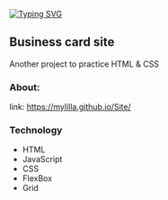 [![Typing SVG](https://readme-typing-svg.herokuapp.com?font=Fira+Code&pause=1000&width=435&lines=Site)](https://git.io/typing-svg)

<h2><a>Business card site</a></h2>

Another project to practice HTML & CSS

<h3><a>About: </a></h3>

link: https://mylilla.github.io/Site/

<h3><a>Technology</a></h3>

- HTML
- JavaScript
- CSS
- FlexBox
- Grid